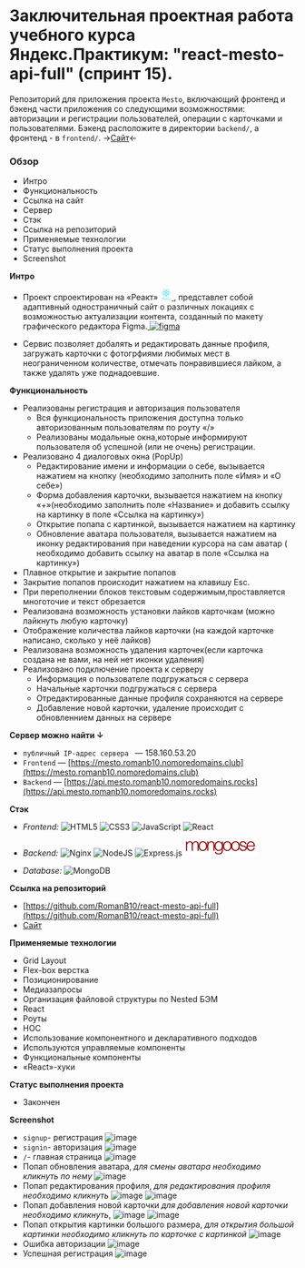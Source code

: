 # Заключительная проектная работа учебного курса Яндекс.Практикум: "react-mesto-api-full" (спринт 15).
Репозиторий для приложения проекта `Mesto`, включающий фронтенд и бэкенд части приложения со следующими возможностями: авторизации и регистрации пользователей, операции с карточками и пользователями. Бэкенд расположите в директории `backend/`, а фронтенд - в `frontend/`. ->[Сайт](https://mesto.romanb10.nomoredomains.club)<-

### Обзор

* Интро
* Функциональность
* Ссылка на сайт
* Сервер
* Стэк
* Ссылка на репозиторий
* Применяемые технологии
* Статус выполнения проекта
* Screenshot


**Интро**
* <p align="left"> Проект спроектирован на «Реакт» <a href="https://reactjs.org/" target="_blank" rel="noreferrer"> <img src="https://raw.githubusercontent.com/devicons/devicon/master/icons/react/react-original-wordmark.svg" alt="react" width="20" height="20"/> </a>, представлет собой адаптивный одностраничный сайт о различных локациях с возможностью актуализации контента, созданный по макету графического редактора Figma.<a href="https://www.figma.com/" target="_blank" rel="noreferrer"> <img src="https://www.vectorlogo.zone/logos/figma/figma-icon.svg" alt="figma" width="20" height="20"/> </a></p>
* Сервис позволяет добалять и редактировать данные профиля, загружать карточки с фотогрфиями любимых мест в неограниченном количестве, отмечать понравившиеся лайком, а также удалять уже поднадоевшие.

**Функциональность**
  - Реализованы регистрация и авторизация пользователя
     - Вся функциональность приложения доступна только авторизованным пользователям по роуту «/»
     - Реализованы модальные окна,которые информируют пользователя об успешной (или не очень) регистрации.
  - Реализовано 4 диалоговых окна (PopUp)
      - Редактирование имени и информации о себе, вызывается нажатием на кнопку (необходимо заполнить поле «Имя» и «О себе»)
      - Форма добавления карточки, вызывается нажатием на кнопку «+»(необходимо заполнить поле «Название» и добавить ссылку на картинку в поле «Ссылка на картинку»)
      - Открытие попапа с картинкой, вызывается нажатием на картинку
      - Обновление аватара пользователя, вызывается нажатием на иконку редактирования при наведении курсора на сам аватар ( необходимо добавить ссылку на аватар в поле «Ссылка на картинку»)
  - Плавное открытие и закрытие попапов
  - Закрытие попапов происходит нажатием на клавишу Esc.
  - При переполнении блоков текстовым содержимым,проставляется многоточие и текст обрезается
  - Реализована возможность установки лайков карточкам (можно лайкнуть любую карточку)
  - Отображение количества лайков карточки (на каждой карточке написано, сколько у неё лайков)
  - Реализована возможность удаления карточек(если карточка создана не вами, на ней нет иконки удаления)
  - Реализовано подключение проекта к серверу
      - Информация о пользователе подгружаться с сервера
      - Начальные карточки подгружаться с сервера
      - Отредактированные данные профиля сохраняются на сервере
      - Добавление новой карточки, удаление происходит с обновленнием данных на сервере

**Сервер можно найти ↓**

* `публичный IP-адрес сервера ` — 158.160.53.20
* `Frontend` — [https://mesto.romanb10.nomoredomains.club](https://mesto.romanb10.nomoredomains.club)
* `Backend` — [https://api.mesto.romanb10.nomoredomains.rocks](https://api.mesto.romanb10.nomoredomains.rocks)

**Стэк**

  - *Frontend:* 
    ![HTML5](https://img.shields.io/badge/html5-%23E34F26.svg?style=for-the-badge&logo=html5&logoColor=white) ![CSS3](https://img.shields.io/badge/css3-%231572B6.svg?style=for-the-badge&logo=css3&logoColor=white) ![JavaScript](https://img.shields.io/badge/javascript-%23323330.svg?style=for-the-badge&logo=javascript&logoColor=%23F7DF1E) ![React](https://img.shields.io/badge/react-%2320232a.svg?style=for-the-badge&logo=react&logoColor=%2361DAFB)

  - *Backend:* 
    ![Nginx](https://img.shields.io/badge/nginx-%23009639.svg?style=for-the-badge&logo=nginx&logoColor=white) ![NodeJS](https://img.shields.io/badge/node.js-6DA55F?style=for-the-badge&logo=node.js&logoColor=white) ![Express.js](https://img.shields.io/badge/express.js-%23404d59.svg?style=for-the-badge&logo=express&logoColor=%2361DAFB) <a href="https://www.mongoosejs.com/"><img src="https://github.com/jaumereg/img-logos/blob/master/logos/mongoose.png" width= "128px"></a>

  - *Database:* 
    ![MongoDB](https://img.shields.io/badge/MongoDB-%234ea94b.svg?style=for-the-badge&logo=mongodb&logoColor=white)


**Ссылка на репозиторий**
* [https://github.com/RomanB10/react-mesto-api-full](https://github.com/RomanB10/react-mesto-api-full)
* [Сайт](https://mesto.romanb10.nomoredomains.club)

**Применяемые технологии**
* Grid Layout
* Flex-box верстка
* Позиционирование
* Медиазапросы
* Организация файловой структуры по Nested БЭМ
* React
* Роуты
* HOC
* Использование компонентного и декларативного подходов
* Используются управляемые компоненты
* Функциональные компоненты
* «React»-хуки

**Статус выполнения проекта**
* Закончен

**Screenshot**
- `signup`- регистрация
  ![image](https://user-images.githubusercontent.com/105459169/230093365-629b2389-9e13-469f-8e10-6779cae16fc7.png)
- `signin`- авторизация
  ![image](https://user-images.githubusercontent.com/105459169/230093571-d78faa18-8a0e-494c-9b85-4fd176b67f78.png)
- `/`- главная страница
  ![image](https://user-images.githubusercontent.com/105459169/230091296-5699dd29-5eb8-4961-84ae-a5269b683871.png)
- Попап обновления аватара,
  *для смены аватара необходимо кликнуть по нему*
  ![image](https://user-images.githubusercontent.com/105459169/230091942-6e77a8aa-2b65-4078-8e9d-ea3df379d790.png)
- Попап редактирования профиля,
  *для редактирования профиля необходимо кликнуть* ![image](https://user-images.githubusercontent.com/105459169/230097338-e9fc9b1e-6999-4abb-bd2b-ae2781c4dfa9.png)
  ![image](https://user-images.githubusercontent.com/105459169/230092296-0afb8b94-7d6f-43c1-8043-f7deee377ebe.png)
- Попап добавления новой карточки
  *для добавления новой карточки необходимо кликнуть*, ![image](https://user-images.githubusercontent.com/105459169/230097610-a71c7f56-b271-4956-86e8-e4ca4b1af74f.png)
  ![image](https://user-images.githubusercontent.com/105459169/230092538-4f43e7e4-048e-4559-8e25-97c9ecc0010c.png)
- Попап открытия картинки большого размера,
  *для открытия большой картинки необходимо кликнуть по карточке с картинкой*
  ![image](https://user-images.githubusercontent.com/105459169/230092897-a4dcff22-ea0a-413d-b581-f5e9ea083102.png)
- Ошибка авторизации
  ![image](https://user-images.githubusercontent.com/105459169/230098256-390e3205-ad4f-4e9d-b3fc-92b8b8df04b4.png)
- Успешная регистрация
  ![image](https://user-images.githubusercontent.com/105459169/230093985-162f499f-7b43-44d4-a18f-ba1be1142319.png)

